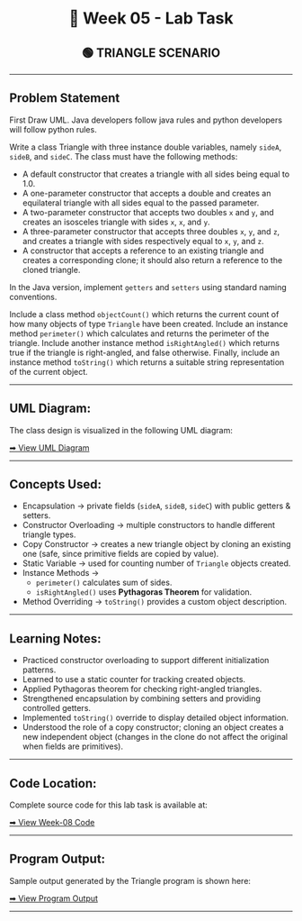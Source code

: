 <h1 align="center">📄 Week 05 - Lab Task</h1>

<h2 align="center">🟢 TRIANGLE SCENARIO</h2>

---

## Problem Statement

First Draw UML. Java developers follow java rules and python developers will follow python rules.

Write a class Triangle with three instance double variables, namely `sideA`, `sideB`, and `sideC`. The class must have the following methods:

- A default constructor that creates a triangle with all sides being equal to 1.0.
- A one-parameter constructor that accepts a double and creates an equilateral triangle with all sides equal to the passed parameter.
- A two-parameter constructor that accepts two doubles `x` and `y`, and creates an isosceles triangle with sides `x`, `x`, and `y`.
- A three-parameter constructor that accepts three doubles `x`, `y`, and `z`, and creates a triangle with sides respectively equal to `x`, `y`, and `z`.
- A constructor that accepts a reference to an existing triangle and creates a corresponding clone; it should also return a reference to the cloned triangle.

In the Java version, implement `getters` and `setters` using standard naming conventions.

Include a class method `objectCount()` which returns the current count of how many objects of type `Triangle` have been created. 
Include an instance method `perimeter()` which calculates and returns the perimeter of the triangle. 
Include another instance method `isRightAngled()` which returns true if the triangle is right-angled, and false otherwise. 
Finally, include an instance method `toString()` which returns a suitable string representation of the current object.

--- 

## UML Diagram:

The class design is visualized in the following UML diagram: 

[➡ View UML Diagram](uml.png)

---


## Concepts Used:

- Encapsulation → private fields (`sideA`, `sideB`, `sideC`) with public getters & setters.
- Constructor Overloading → multiple constructors to handle different triangle types.
- Copy Constructor → creates a new triangle object by cloning an existing one (safe, since primitive fields are copied by value).
- Static Variable → used for counting number of `Triangle` objects created.
- Instance Methods →
    - `perimeter()` calculates sum of sides.
    - `isRightAngled()` uses **Pythagoras Theorem** for validation.
- Method Overriding → `toString()` provides a custom object description.

---

## Learning Notes:

- Practiced constructor overloading to support different initialization patterns.
- Learned to use a static counter for tracking created objects.
- Applied Pythagoras theorem for checking right-angled triangles.
- Strengthened encapsulation by combining setters and providing controlled getters.
- Implemented `toString()` override to display detailed object information.  
- Understood the role of a copy constructor; cloning an object creates a new independent object 
(changes in the clone do not affect the original when fields are primitives).

---

## Code Location:

Complete source code for this lab task is available at: 

[➡ View Week-08 Code](code)

---

## Program Output:

Sample output generated by the Triangle program is shown here: 

[➡ View Program Output](output.png)

---
